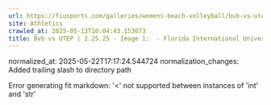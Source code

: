 ```yaml
---
url: https://fiusports.com/galleries/womens-beach-volleyball/bvb-vs-utep-2-25-25/image-1/356/62681/
site: Athletics
crawled_at: 2025-05-13T10:04:43.153073
title: Bvb vs UTEP | 2.25.25 - Image 1:  - Florida International University
---
```

normalized_at: 2025-05-22T17:17:24.544724
normalization_changes: Added trailing slash to directory path

Error generating fit markdown: '<' not supported between instances of 'int' and 'str'